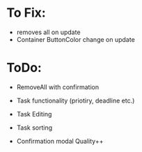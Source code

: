 # To Fix:

- removes all on update
- Container ButtonColor change on update


# ToDo:

- RemoveAll with confirmation
- Task functionality (priotiry, deadline etc.)
- Task Editing
- Task sorting

- Confirmation modal Quality++